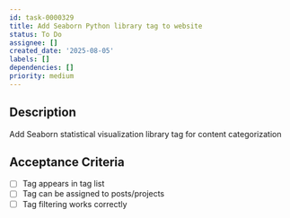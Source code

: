 ```yaml
---
id: task-0000329
title: Add Seaborn Python library tag to website
status: To Do
assignee: []
created_date: '2025-08-05'
labels: []
dependencies: []
priority: medium
---
```


## Description

Add Seaborn statistical visualization library tag for content categorization

## Acceptance Criteria

- [ ] Tag appears in tag list
- [ ] Tag can be assigned to posts/projects
- [ ] Tag filtering works correctly
